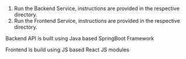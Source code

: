 1. Run the Backend Service, instructions are provided in the respective directory.
2. Run the Frontend Service, instructions are provided in the respective directory.

Backend API is built using Java based SpringBoot Framework

Frontend is build using JS based React JS modules
